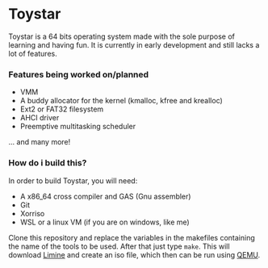# Toystar

Toystar is a 64 bits operating system made with the sole purpose of learning and having fun. It is currently in early development and still lacks a lot of features.

### Features being worked on/planned

- VMM
- A buddy allocator for the kernel (kmalloc, kfree and krealloc)
- Ext2 or FAT32 filesystem
- AHCI driver
- Preemptive multitasking scheduler

... and many more!

### How do i build this?

In order to build Toystar, you will need:

- A x86_64 cross compiler and GAS (Gnu assembler)
- Git
- Xorriso
- WSL or a linux VM (if you are on windows, like me)

Clone this repository and replace the variables in the makefiles containing the name of the tools to be used. After that just type `make`. This will download [Limine](https://github.com/limine-bootloader/limine) and create an iso file, which then can be run using [QEMU](https://www.qemu.org/).
